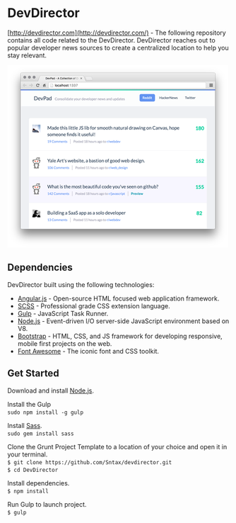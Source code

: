 # DevDirector

[http://devdirector.com](http://devdirector.com/) - The following repository contains all code related to the DevDirector. DevDirector reaches out to popular developer news sources to create a centralized location to help you stay relevant.

[![DevDirector Screenshot](https://github.com/Sntax/devdirector/blob/master/src/img/screenshot-small.png)](https://raw.githubusercontent.com/Sntax/devdirector/master/src/img/screenshot-large.png)

## Dependencies

DevDirector built using the following technologies:

* [Angular.js](https://angularjs.org/) - Open-source HTML focused web application framework.
* [SCSS](http://sass-lang.com/) - Professional grade CSS extension language.
* [Gulp](http://gulpjs.com/) - JavaScript Task Runner.
* [Node.js](https://nodejs.org/) - Event-driven I/O server-side JavaScript environment based on V8.
* [Bootstrap](http://getbootstrap.com/) - HTML, CSS, and JS framework for developing responsive, mobile first projects on the web.
* [Font Awesome](https://fortawesome.github.io/Font-Awesome/) - The iconic font and CSS toolkit.


## Get Started

Download and install [Node.js](https://nodejs.org/).

Install the Gulp<br/>
```sudo npm install -g gulp```

Install [Sass](http://sass-lang.com/).<br/>
```sudo gem install sass```

Clone the Grunt Project Template to a location of your choice and open it in your terminal.<br/>
```$ git clone https://github.com/Sntax/devdirector.git```<br/>
```$ cd DevDirector```

Install dependencies.<br/>
```$ npm install```

Run Gulp to launch project.<br/>
```$ gulp```
